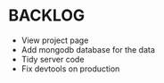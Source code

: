 # BACKLOG

* View project page
* Add mongodb database for the data
* Tidy server code
* Fix devtools on production
